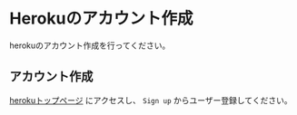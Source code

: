 # Herokuのアカウント作成

herokuのアカウント作成を行ってください。

## アカウント作成

[herokuトップページ](https://heroku.com) にアクセスし、 `Sign up` からユーザー登録してください。
